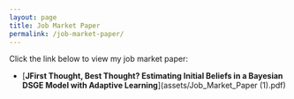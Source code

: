```yaml
---
layout: page
title: Job Market Paper
permalink: /job-market-paper/
---
```


Click the link below to view my job market paper:

- [**JFirst Thought, Best Thought? Estimating Initial Beliefs
in a Bayesian DSGE Model with Adaptive Learning**](assets/Job_Market_Paper (1).pdf)
